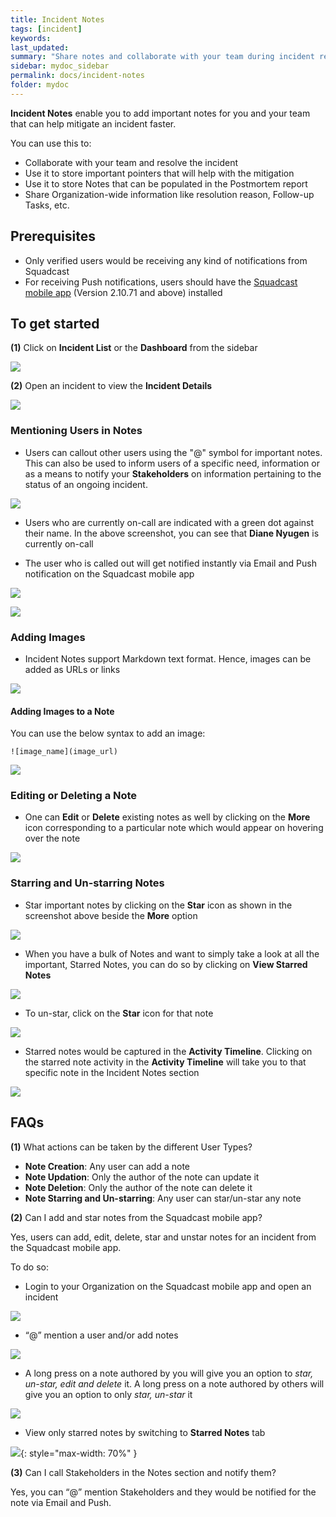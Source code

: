 ```yaml
---
title: Incident Notes
tags: [incident]
keywords:
last_updated:
summary: "Share notes and collaborate with your team during incident resolution"
sidebar: mydoc_sidebar
permalink: docs/incident-notes
folder: mydoc
---
```


**Incident Notes** enable you to add important notes for you and your team that can help mitigate an incident faster.

You can use this to: 
- Collaborate with your team and resolve the incident 
- Use it to store important pointers that will help with the mitigation 
- Use it to store Notes that can be populated in the Postmortem report
- Share Organization-wide information like resolution reason, Follow-up Tasks, etc.

## Prerequisites

- Only verified users would be receiving any kind of notifications from Squadcast
- For receiving Push notifications, users should have the [Squadcast mobile app](https://support.squadcast.com/docs/using-the-mobile-app) (Version 2.10.71 and above) installed


## To get started

**(1)** Click on **Incident List** or the **Dashboard** from the sidebar

![](images/incident_notes_1.png)

**(2)** Open an incident to view the **Incident Details**

![](images/incident_notes_1_1.png)

### Mentioning Users in Notes

- Users can callout other users using the "@" symbol for important notes. This can also be used to inform users of a specific need, information or as a means to notify your **Stakeholders** on information pertaining to the status of an ongoing incident.

![](images/incident_notes_2.png)

- Users who are currently on-call are indicated with a green dot against their name. In the above screenshot, you can see that **Diane Nyugen** is currently on-call

- The user who is called out will get notified instantly via Email and Push notification on the Squadcast mobile app

![](images/incident_notes_3.png)

![](images/incident_notes_4.png)

### Adding Images

- Incident Notes support Markdown text format. Hence, images can be added as URLs or links 

![](images/incident_notes4_1.png)

#### Adding Images to a Note

You can use the below syntax to add an image:

```
![image_name](image_url)
```

![](images/incident_notes_6.png)

### Editing or Deleting a Note

- One can **Edit** or **Delete** existing notes as well by clicking on the **More** icon corresponding to a particular note which would appear on hovering over the note

![](images/incident_notes_7.png)

### Starring and Un-starring Notes 

- Star important notes by clicking on the **Star** icon as shown in the screenshot above beside the **More** option

![](images/incident_notes_8.png)

- When you have a bulk of Notes and want to simply take a look at all the important, Starred Notes, you can do so by clicking on **View Starred Notes**

![](images/incident_notes_9.png)

- To un-star, click on the **Star** icon for that note

![](images/incident_notes_10.png)

- Starred notes would be captured in the **Activity Timeline**. Clicking on the starred note activity in the **Activity Timeline** will take you to that specific note in the Incident Notes section

![](images/incident_notes10_1.png)

## FAQs

**(1)** What actions can be taken by the different User Types?

- **Note Creation**: Any user can add a note
- **Note Updation**: Only the author of the note can update it
- **Note Deletion**: Only the author of the note can delete it
- **Note Starring and Un-starring**: Any user can star/un-star any note

**(2)** Can I add and star notes from the Squadcast mobile app?

Yes, users can add, edit, delete, star and unstar notes for an incident from the Squadcast mobile app. 

To do so:

- Login to your Organization on the Squadcast mobile app and open an incident

![](images/incident_notes_11.png)

- “@” mention a user and/or add notes

![](images/incident_notes_12.png)

- A long press on a note authored by you will give you an option to *star, un-star, edit and delete* it. A long press on a note authored by others will give you an option to only *star, un-star* it

![](images/incident_notes_13.png)

- View only starred notes by switching to **Starred Notes** tab

![](images/incident_notes_14.png){: style="max-width: 70%" }

**(3)** Can I call Stakeholders in the Notes section and notify them?

Yes, you can “@” mention Stakeholders and they would be notified for the note via Email and Push.
